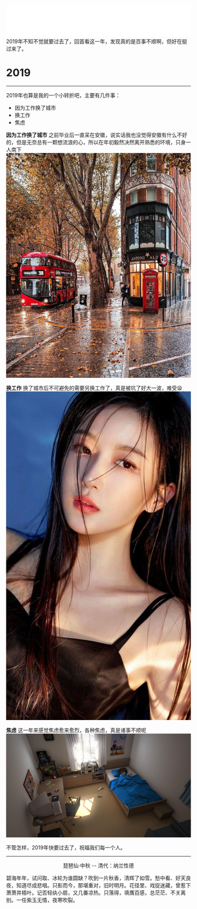 <div align="middle"><iframe frameborder="no" border="0" marginwidth="0" marginheight="0" width=500 height=86 src="//music.163.com/outchain/player?type=2&id=421091290&auto=1&height=66" muted="muted"></iframe></div>
2019年不知不觉就要过去了，回首看这一年，发现真的是百事不顺啊，但好在挺过来了。

# 2019

---

2019年也算是我的一个小转折吧，主要有几件事：

* 因为工作换了城市
* 换工作
* 焦虑

**因为工作换了城市** 之前毕业后一直呆在安徽，说实话我也没觉得安徽有什么不好的，但是无奈总有一颗想流浪的心，所以在年初毅然决然离开熟悉的环境，只身一人南下
![](./assets/GQ57BWXWAAAd1pc.jpg)

**换工作** 换了城市后不可避免的需要另换工作了，真是被坑了好大一波，难受😫
![](./assets/726e6e6a692035356d716a72756e7534797e743478797f787569347975773529787c29297b222d7f232f2a292f287b2d7b797b22292c7b2e292e297c787c2878282b2b2278287e34706a7d.jpg)

**焦虑** 这一年来感觉焦虑愈来愈烈，各种焦虑，真是诸事不顺呢
![](./assets/8cb8740bbed446c98abbdf720cd7f8ca~noop.png)

不管怎样，2019年快要过去了，祝福我们每一个人。

------




<div align="middle">琵琶仙·中秋
	-- 清代：纳兰性德
</div>

>
碧海年年，试问取、冰轮为谁圆缺？吹到一片秋香，清辉了如雪。愁中看、好天良夜，知道尽成悲咽。只影而今，那堪重对，旧时明月。花径里、戏捉迷藏，曾惹下萧萧井梧叶。记否轻纨小扇，又几番凉热。只落得，填膺百感，总茫茫、不关离别。一任紫玉无情，夜寒吹裂。
